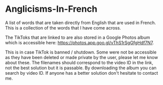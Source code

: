# Anglicisms-In-French
A list of words that are taken directly from English that are used in French. This is a collection of the words that I have come across. 


The TikToks that are linked to are also stored in a Google Photos album which is accessible here: https://photos.app.goo.gl/vThS1rSgGfgHdf7N7. 

This is in case TikTok is banned / shutdown. Some were not be accessible as they have been deleted or made private by the user, please let me know about these. The filenames should correspond to the video ID in the link, not the best solution but it is passable. By downloading the album you can search by video ID. If anyone has a better solution don't hesitate to contact me. 
